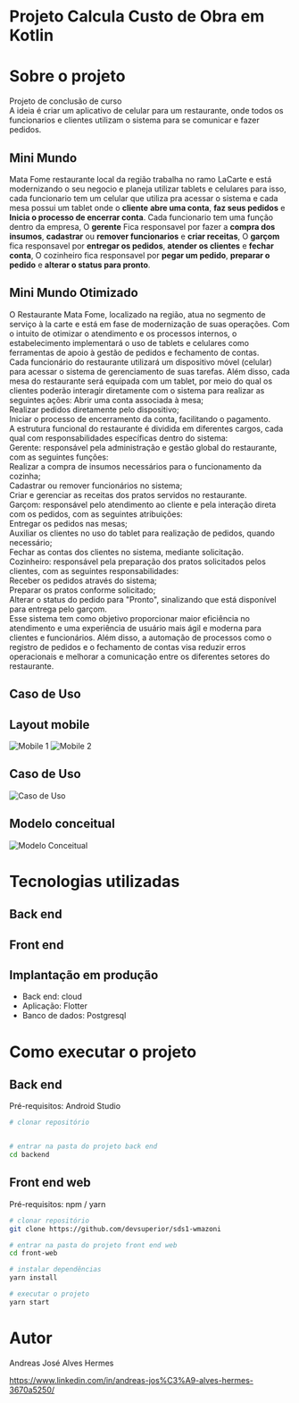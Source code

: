 # Projeto Calcula Custo de Obra em Kotlin

# Sobre o projeto
Projeto de conclusão de curso<br>
A ideia é criar um aplicativo de celular para um restaurante, onde todos os funcionarios e clientes utilizam o sistema para se comunicar e fazer pedidos.

## Mini Mundo
Mata Fome restaurante local da região trabalha no ramo LaCarte e está modernizando o seu negocio e planeja utilizar tablets e celulares para isso, cada funcionario tem um celular que utiliza pra acessar o sistema e cada mesa possui um tablet onde o <b>cliente</b> <b>abre uma conta</b>, <b>faz seus pedidos</b> e <b>Inicia o processo de encerrar conta</b>. Cada funcionario tem uma função dentro da empresa, O <b>gerente</b> Fica responsavel por fazer a <b>compra dos insumos</b>, <b>cadastrar</b> ou <b>remover funcionarios</b> e <b>criar receitas</b>, O <b>garçom</b> fica responsavel por <b>entregar os pedidos</b>, <b>atender os clientes</b> e <b>fechar conta</b>, O cozinheiro fica responsavel por <b>pegar um pedido</b>, <b>preparar o pedido</b> e <b>alterar o status para pronto</b>.

## Mini Mundo Otimizado
O Restaurante Mata Fome, localizado na região, atua no segmento de serviço à la carte e está em fase de modernização de suas operações. Com o intuito de otimizar o atendimento e os processos internos, o estabelecimento implementará o uso de tablets e celulares como ferramentas de apoio à gestão de pedidos e fechamento de contas.<br>
Cada funcionário do restaurante utilizará um dispositivo móvel (celular) para acessar o sistema de gerenciamento de suas tarefas. Além disso, cada mesa do restaurante será equipada com um tablet, por meio do qual os clientes poderão interagir diretamente com o sistema para realizar as seguintes ações:
Abrir uma conta associada à mesa;<br>
Realizar pedidos diretamente pelo dispositivo;<br>
Iniciar o processo de encerramento da conta, facilitando o pagamento.<br>
A estrutura funcional do restaurante é dividida em diferentes cargos, cada qual com responsabilidades específicas dentro do sistema:<br>
Gerente: responsável pela administração e gestão global do restaurante, com as seguintes funções:<br>
Realizar a compra de insumos necessários para o funcionamento da cozinha;<br>
Cadastrar ou remover funcionários no sistema;<br>
Criar e gerenciar as receitas dos pratos servidos no restaurante.<br>
Garçom: responsável pelo atendimento ao cliente e pela interação direta com os pedidos, com as seguintes atribuições:<br>
Entregar os pedidos nas mesas;<br>
Auxiliar os clientes no uso do tablet para realização de pedidos, quando necessário;<br>
Fechar as contas dos clientes no sistema, mediante solicitação.<br>
Cozinheiro: responsável pela preparação dos pratos solicitados pelos clientes, com as seguintes responsabilidades:<br>
Receber os pedidos através do sistema;<br>
Preparar os pratos conforme solicitado;<br>
Alterar o status do pedido para "Pronto", sinalizando que está disponível para entrega pelo garçom.<br>
Esse sistema tem como objetivo proporcionar maior eficiência no atendimento e uma experiência de usuário mais ágil e moderna para clientes e funcionários. Além disso, a automação de processos como o registro de pedidos e o fechamento de contas visa reduzir erros operacionais e melhorar a comunicação entre os diferentes setores do restaurante.<br>

## Caso de Uso

## Layout mobile
![Mobile 1](https://github.com/acenelio/assets/raw/main/sds1/mobile1.png) ![Mobile 2](https://github.com/acenelio/assets/raw/main/sds1/mobile2.png)

## Caso de Uso
![Caso de Uso](https://github.com/andreasjose/AndroidObra/blob/main/Projetos/doc/Sistema%20Mata%20Fome.jpg)

## Modelo conceitual
![Modelo Conceitual](https://github.com/andreasjose/AndroidObra/blob/main/Projetos/doc/Banco.jpg)

# Tecnologias utilizadas
## Back end

## Front end

## Implantação em produção
- Back end: cloud
- Aplicação: Flotter
- Banco de dados: Postgresql

# Como executar o projeto

## Back end
Pré-requisitos: Android Studio

```bash
# clonar repositório


# entrar na pasta do projeto back end
cd backend

```

## Front end web
Pré-requisitos: npm / yarn

```bash
# clonar repositório
git clone https://github.com/devsuperior/sds1-wmazoni

# entrar na pasta do projeto front end web
cd front-web

# instalar dependências
yarn install

# executar o projeto
yarn start
```

# Autor

Andreas José Alves Hermes

https://www.linkedin.com/in/andreas-jos%C3%A9-alves-hermes-3670a5250/
